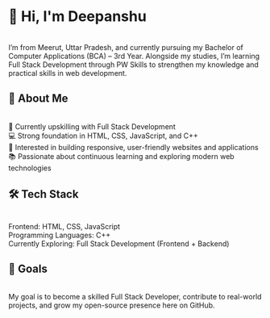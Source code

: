 <h1>👋 Hi, I'm Deepanshu</h1>
<br>
I’m from Meerut, Uttar Pradesh, and currently pursuing my Bachelor of Computer Applications (BCA) – 3rd Year.
Alongside my studies, I’m learning Full Stack Development through PW Skills to strengthen my knowledge and practical skills in web development.
<br>
<h2>🚀 About Me</h2>
<br>
🌱 Currently upskilling with Full Stack Development
<br>
💻 Strong foundation in HTML, CSS, JavaScript, and C++
<br>
🎯 Interested in building responsive, user-friendly websites and applications
<br>
📚 Passionate about continuous learning and exploring modern web technologies
<br>
<h2>🛠️ Tech Stack</h2>
<br>
Frontend: HTML, CSS, JavaScript
<br>
Programming Languages: C++
<br>
Currently Exploring: Full Stack Development (Frontend + Backend)
<br>
<h2>📌 Goals</h2>
<br>
My goal is to become a skilled Full Stack Developer, contribute to real-world projects, and grow my open-source presence here on GitHub.

